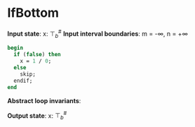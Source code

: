 # IfBottom

**Input state**: x: $⊤_{b}^{\text{\#}}$
**Input interval boundaries**: m = -∞, n = +∞
```pascal
begin
  if (false) then
    x = 1 / 0;
  else
    skip;
  endif;
end
```
**Abstract loop invariants**:

**Output state**: x: $⊤_{b}^{\text{\#}}$
